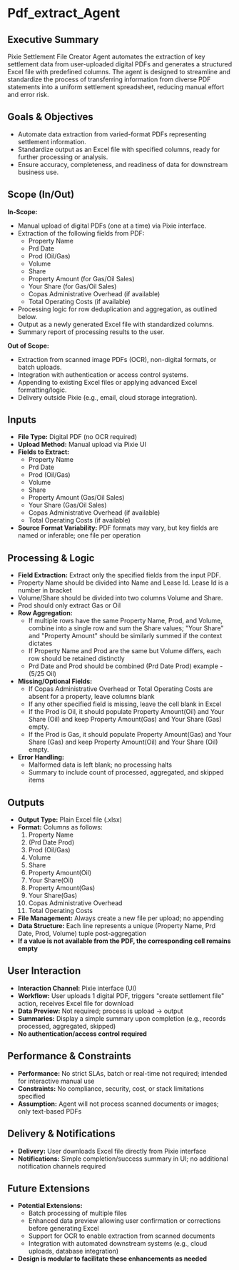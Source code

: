 # Pdf_extract_Agent
## Executive Summary
Pixie Settlement File Creator Agent automates the extraction of key settlement data from user-uploaded digital PDFs and generates a structured Excel file with predefined columns. The agent is designed to streamline and standardize the process of transferring information from diverse PDF statements into a uniform settlement spreadsheet, reducing manual effort and error risk.
 
## Goals & Objectives
- Automate data extraction from varied-format PDFs representing settlement information.
- Standardize output as an Excel file with specified columns, ready for further processing or analysis.
- Ensure accuracy, completeness, and readiness of data for downstream business use.
 
## Scope (In/Out)
**In-Scope:**
- Manual upload of digital PDFs (one at a time) via Pixie interface.
- Extraction of the following fields from PDF:
    - Property Name
    - Prd Date
    - Prod (Oil/Gas)
    - Volume
    - Share
    - Property Amount (for Gas/Oil Sales)
    - Your Share (for Gas/Oil Sales)
    - Copas Administrative Overhead (if available)
    - Total Operating Costs (if available)
- Processing logic for row deduplication and aggregation, as outlined below.
- Output as a newly generated Excel file with standardized columns.
- Summary report of processing results to the user.
 
**Out of Scope:**
- Extraction from scanned image PDFs (OCR), non-digital formats, or batch uploads.
- Integration with authentication or access control systems.
- Appending to existing Excel files or applying advanced Excel formatting/logic.
- Delivery outside Pixie (e.g., email, cloud storage integration).
 
## Inputs
- **File Type:** Digital PDF (no OCR required)
- **Upload Method:** Manual upload via Pixie UI
- **Fields to Extract:**
    - Property Name
    - Prd Date
    - Prod (Oil/Gas)
    - Volume
    - Share
    - Property Amount (Gas/Oil Sales)
    - Your Share (Gas/Oil Sales)
    - Copas Administrative Overhead (if available)
    - Total Operating Costs (if available)
- **Source Format Variability:** PDF formats may vary, but key fields are named or inferable; one file per operation
 
## Processing & Logic
- **Field Extraction:** Extract only the specified fields from the input PDF.
- Property Name should be divided into Name and Lease Id. Lease Id is a number in bracket
- Volume/Share should be divided into two columns Volume and Share.
- Prod should only extract Gas or Oil
- **Row Aggregation:**
    - If multiple rows have the same Property Name, Prod, and Volume, combine into a single row and sum the Share values; "Your Share" and "Property Amount" should be similarly summed if the context dictates
    - If Property Name and Prod are the same but Volume differs, each row should be retained distinctly
    - Prd Date and Prod should be combined (Prd Date Prod) example - (5/25 Oil) 
- **Missing/Optional Fields:**
    - If Copas Administrative Overhead or Total Operating Costs are absent for a property, leave columns blank
    - If any other specified field is missing, leave the cell blank in Excel
    - If the Prod is Oil, it should populate Property Amount(Oil) and Your Share (Oil) and keep Property Amount(Gas) and Your Share (Gas) empty.
    - If the Prod is Gas, it should populate Property Amount(Gas) and Your Share (Gas) and keep Property Amount(Oil) and Your Share (Oil) empty.
- **Error Handling:**
    - Malformed data is left blank; no processing halts
    - Summary to include count of processed, aggregated, and skipped items
 
## Outputs
- **Output Type:** Plain Excel file (.xlsx)
- **Format:** Columns as follows:
    1. Property Name
    2. (Prd Date Prod)
    3. Prod (Oil/Gas)
    4. Volume
    5. Share
    6. Property Amount(Oil)
    7. Your Share(Oil)
    8. Property Amount(Gas)
    9. Your Share(Gas) 
    10. Copas Administrative Overhead
    11. Total Operating Costs
- **File Management:** Always create a new file per upload; no appending
- **Data Structure:** Each line represents a unique (Property Name, Prd Date, Prod, Volume) tuple post-aggregation
- **If a value is not available from the PDF, the corresponding cell remains empty**
 
## User Interaction
- **Interaction Channel:** Pixie interface (UI)
- **Workflow:** User uploads 1 digital PDF, triggers "create settlement file" action, receives Excel file for download
- **Data Preview:** Not required; process is upload → output
- **Summaries:** Display a simple summary upon completion (e.g., records processed, aggregated, skipped)
- **No authentication/access control required**
 
## Performance & Constraints
- **Performance:** No strict SLAs, batch or real-time not required; intended for interactive manual use
- **Constraints:** No compliance, security, cost, or stack limitations specified
- **Assumption:** Agent will not process scanned documents or images; only text-based PDFs
 
## Delivery & Notifications
- **Delivery:** User downloads Excel file directly from Pixie interface
- **Notifications:** Simple completion/success summary in UI; no additional notification channels required
 
## Future Extensions
- **Potential Extensions:**
   - Batch processing of multiple files
   - Enhanced data preview allowing user confirmation or corrections before generating Excel
   - Support for OCR to enable extraction from scanned documents
   - Integration with automated downstream systems (e.g., cloud uploads, database integration)
- **Design is modular to facilitate these enhancements as needed**
